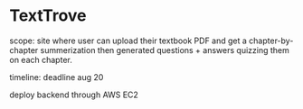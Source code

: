 # TextTrove 

scope: site where user can upload their textbook PDF and get a chapter-by-chapter summerization then generated questions + answers quizzing them on each chapter. 

timeline: deadline aug 20 

deploy backend through AWS EC2